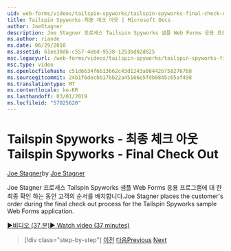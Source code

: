 ```yaml
---
uid: web-forms/videos/tailspin-spyworks/tailspin-spyworks-final-check-out
title: Tailspin Spyworks-최종 체크 아웃 | Microsoft Docs
author: JoeStagner
description: Joe Stagner 프로세스 Tailspin Spyworks 샘플 Web Forms 응용 프로그램에 대 한 최종 확인 하는 동안 고객의 순서를 배치합니다.
ms.author: riande
ms.date: 06/29/2010
ms.assetid: 61ee30d6-c557-4ebd-9538-1253bd02d825
msc.legacyurl: /web-forms/videos/tailspin-spyworks/tailspin-spyworks-final-check-out
msc.type: video
ms.openlocfilehash: c51d6634f6b13662c43d1243a08442b7582767b8
ms.sourcegitcommit: 24b1f6decbb17bb22a45166e5fdb0845c65af498
ms.translationtype: MT
ms.contentlocale: ko-KR
ms.lasthandoff: 03/01/2019
ms.locfileid: "57025620"
---
```

<a name="tailspin-spyworks---final-check-out"></a><span data-ttu-id="518f5-103">Tailspin Spyworks - 최종 체크 아웃</span><span class="sxs-lookup"><span data-stu-id="518f5-103">Tailspin Spyworks - Final Check Out</span></span>
====================
<span data-ttu-id="518f5-104">[Joe Stagner](https://github.com/JoeStagner)</span><span class="sxs-lookup"><span data-stu-id="518f5-104">by [Joe Stagner](https://github.com/JoeStagner)</span></span>

<span data-ttu-id="518f5-105">Joe Stagner 프로세스 Tailspin Spyworks 샘플 Web Forms 응용 프로그램에 대 한 최종 확인 하는 동안 고객의 순서를 배치합니다.</span><span class="sxs-lookup"><span data-stu-id="518f5-105">Joe Stagner places the customer's order during the final check out process for the Tailspin Spyworks sample Web Forms application.</span></span>

[<span data-ttu-id="518f5-106">&#9654;비디오 (37 분)</span><span class="sxs-lookup"><span data-stu-id="518f5-106">&#9654; Watch video (37 minutes)</span></span>](https://channel9.msdn.com/Blogs/ASP-NET-Site-Videos/tailspin-spyworks-final-check-out)

> [!div class="step-by-step"]
> <span data-ttu-id="518f5-107">[이전](tailspin-spyworks-migrate-the-shopping-cart.md)
> [다음](tailspin-spyworks-adding-user-product-reviews.md)</span><span class="sxs-lookup"><span data-stu-id="518f5-107">[Previous](tailspin-spyworks-migrate-the-shopping-cart.md)
[Next](tailspin-spyworks-adding-user-product-reviews.md)</span></span>
